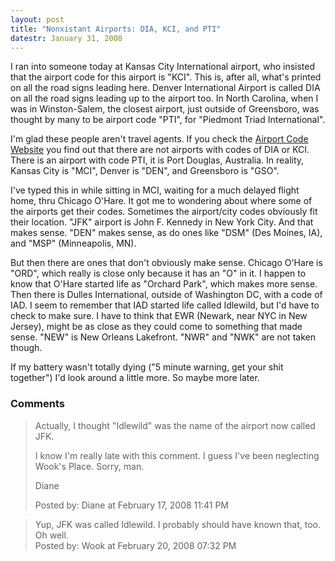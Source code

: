 ```yaml
---
layout: post
title: "Nonxistant Airports: DIA, KCI, and PTI"
datestr: January 31, 2008
---
```


I ran into someone today at Kansas City International airport, who insisted that the airport code for this airport is "KCI".  This is, after all, what's printed on all the road signs leading here.  Denver International Airport is called DIA on all the road signs leading up to the airport too.  In North Carolina, when I was in Winston-Salem, the closest airport, just outside of Greensboro, was thought by many to be airport code "PTI", for "Piedmont Triad International".

I'm glad these people aren't travel agents.  If you check the <a href="http://www.airlinecodes.co.uk/">Airport Code Website</a> you find out that there are not airports with codes of DIA or KCI.  There is an airport with code PTI, it is Port Douglas, Australia.  In reality, Kansas City is "MCI", Denver is "DEN", and Greensboro is "GSO".

I've typed this in while sitting in MCI, waiting for a much delayed flight home, thru Chicago O'Hare.  It got me to wondering about where some of the airports get their codes.  Sometimes the airport/city codes obviously fit their location.  "JFK" airport is John F. Kennedy in New York City.  And that makes sense.  "DEN" makes sense, as do ones like "DSM" (Des Moines, IA), and "MSP" (Minneapolis, MN).

But then there are ones that don't obviously make sense.  Chicago O'Hare is "ORD", which really is close only because it has an "O" in it.  I happen to know that O'Hare started life as "Orchard Park", which makes more sense.  Then there is Dulles International, outside of Washington DC, with a code of IAD.  I seem to remember that IAD started life called Idlewild, but I'd have to check to make sure.  I have to think that EWR (Newark, near NYC in New Jersey), might be as close as they could come to something that made sense.  "NEW" is New Orleans Lakefront.  "NWR" and "NWK" are not taken though.

If my battery wasn't totally dying ("5 minute warning, get your shit together") I'd look around a little more.  So maybe more later.

### Comments

<blockquote>
Actually, I thought "Idlewild" was the name of the airport now called JFK.

I know I'm really late with this comment. I guess I've been neglecting Wook's Place. Sorry, man.

Diane
<div class="post-meta">Posted by: Diane at February 17, 2008 11:41 PM</div> </blockquote>
<blockquote>
Yup, JFK was called Idlewild.  I probably should have known that, too.  Oh well.
<div class="post-meta">Posted by: Wook at February 20, 2008 07:32 PM</div> </blockquote>

